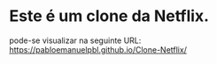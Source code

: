 # Este é um clone da Netflix.
pode-se visualizar na seguinte URL: https://pabloemanuelpbl.github.io/Clone-Netflix/

